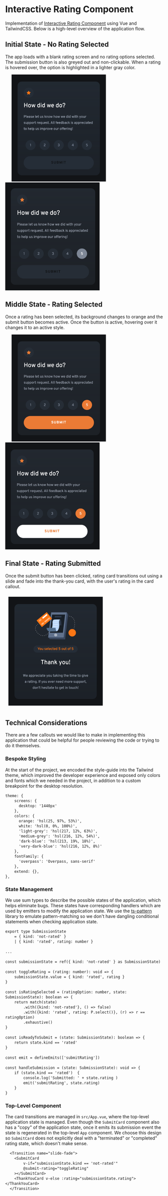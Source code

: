 # Interactive Rating Component
Implementation of [Interactive Rating Component](https://www.frontendmentor.io/challenges/interactive-rating-component-koxpeBUmI) using Vue and TailwindCSS. Below is a high-level overview of the application flow. 

## Initial State - No Rating Selected
The app loads with a blank rating screen and no rating options selected. 
The submission button is also greyed out and non-clickable. When a rating is hovered over, the option
is highlighted in a lighter gray color. 

<img src="./src/assets/readme/no-rating.png" style="width: 300px; display:inline; padding-left: 20px; padding-right: 20px">
<img src="./src/assets/readme/no-rating-highlight.png" style="width: 300px; display:inline;">

## Middle State - Rating Selected
Once a rating has been selected, its background changes
to orange and the submit button becomes active. Once the
button is active, hovering over it changes it to an active style. 

<img src="./src/assets/readme/rating-chosen.png" style="width: 300px; display:inline; padding-left: 20px; padding-right: 20px">
<img src="./src/assets/readme/rating-chosen-submit.png" style="width: 300px; display:inline;">

## Final State - Rating Submitted
Once the submit button has been clicked, rating card transitions out using a slide and fade into the thank-you card, with the user's rating in the card callout. 

<img src="./src/assets/readme/rating-submitted.png" style="width: 300px; display:inline; padding: 10px;">

## Technical Considerations
There are a few callouts we would like to make in implementing this application that could be helpful for people reviewing the code or trying to do it themselves. 

### Bespoke Styling
At the start of the project, we encoded the style-guide into the Tailwind theme, which improved the developer experience and exposed only colors and fonts which we needed in the project, in addition to a custom breakpoint for the desktop resolution. 


```
theme: {
    screens: {
      desktop: '1440px'
    },
    colors: {
      orange: 'hsl(25, 97%, 53%)',
      white: 'hsl(0, 0%, 100%)',
      'light-grey': 'hsl(217, 12%, 63%)',
      'medium-grey': 'hsl(216, 12%, 54%)',
      'dark-blue': 'hsl(213, 19%, 18%)',
      'very-dark-blue': 'hsl(216, 12%, 8%)'
    },
    fontFamily: {
      'overpass': 'Overpass, sans-serif'
    },
    extend: {},
},
```

### State Management
We use sum types to describe the possible states of the application, which helps eliminate bugs. These states have corresponding handlers which are used by emitters to modify the application state. We use the [ts-pattern](https://github.com/gvergnaud/ts-pattern) library to emulate pattern-matching so we don't have dangling conditional statements when checking application state. 

```
export type SubmissionState 
    = { kind: 'not-rated' }
    | { kind: 'rated', rating: number }

...

const submissionState = ref({ kind: 'not-rated' } as SubmissionState)

const toggleRating = (rating: number): void => {
    submissionState.value = { kind: 'rated', rating }
}

const isRatingSelected = (ratingOption: number, state: SubmissionState): boolean => {
    return match(state)
        .with({kind: 'not-rated'}, () => false)
        .with({kind: 'rated', rating: P.select()}, (r) => r == ratingOption)
        .exhaustive()
}

const isReadyToSubmit = (state: SubmissionState): boolean => {
    return state.kind == 'rated'
}

const emit = defineEmits(['submitRating'])

const handleSubmission = (state: SubmissionState): void => {
    if (state.kind == 'rated')  {
        console.log('Submitted: ' + state.rating )
        emit('submitRating', state.rating)
    }
}
```

### Top-Level Component
The card transitions are managed in `src/App.vue`, where the top-level application state is managed. Even though the `SubmitCard` component also has a "copy" of the application state, once it emits its submission event the state is regenerated in the top-level `App` component. We choose this design so `SubmitCard` does not explicitly deal with a "terminated" or "completed" rating state, which doesn't make sense. 

```
  <Transition name="slide-fade">
    <SubmitCard 
        v-if="submissionState.kind == 'not-rated'"
        @submit-rating="toggleRating"
    ></SubmitCard>
    <ThankYouCard v-else :rating="submissionState.rating"></ThankYouCard>
  </Transition>
```